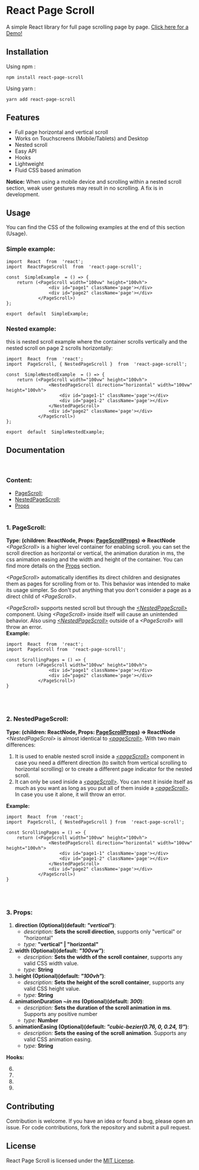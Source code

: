 # React Page Scroll

A simple React library for full page scrolling page by page.
[Click here for a Demo!](http://react-page-scroll-demo.s3-website-us-east-1.amazonaws.com/)

## Installation

Using npm :

    npm install react-page-scroll

Using yarn :

    yarn add react-page-scroll

## Features

- Full page horizontal and vertical scroll
- Works on Touchscreens (Mobile/Tablets) and Desktop
- Nested scroll
- Easy API
- Hooks
- Lightweight
- Fluid CSS based animation

**Notice:** When using a mobile device and scrolling within a nested scroll section, weak user gestures may result in no scrolling. A fix is in development.

## Usage

You can find the CSS of the following examples at the end of this section (Usage).

### Simple example:

    import  React  from  'react';
    import  ReactPageScroll  from  'react-page-scroll';

    const  SimpleExample  = () => {
        return (<PageScroll width="100vw" height="100vh">
    				<div id="page1" className='page'></div>
    				<div id="page2" className='page'></div>
    			</PageScroll>)
    };

    export  default  SimpleExample;

### Nested example:

this is nested scroll example where the container scrolls vertically and the nested scroll on page 2 scrolls horizontally:

    import  React  from  'react';
    import  PageScroll, { NestedPageScroll }  from  'react-page-scroll';

    const  SimpleNestedExample  = () => {
        return (<PageScroll width="100vw" height="100vh">
    				<NestedPageScroll direction="horizontal" width="100vw" height="100vh">
    					<div id="page1-1" className='page'></div>
    					<div id="page1-2" className='page'></div>
    				</NestedPageScroll>
    				<div id="page2" className='page'></div>
    			</PageScroll>)
    };

    export  default  SimpleNestedExample;

## Documentation

<br>

### Content:

- [PageScroll](#1-pagescroll);
- [NestedPageScroll](#2-pagescroll);
- [Props](#3-props)
  <br>
  <br>

### 1. PageScroll:

**Type: (children: ReactNode, Props: [PageScrollProps](#3-props)) => ReactNode**
<br>
_\<PageScroll>_ is a higher level container for enabling scroll. you can set the scroll direction as horizontal or vertical, the animation duration in ms, the css animation easing and the width and height of the container. You can find more details on the [Props](#3-props) section.

_\<PageScroll>_ automatically identifies its direct children and designates them as pages for scrolling from or to. This behavior was intended to make its usage simpler. So don't put anything that you don't consider a page as a direct child of _\<PageScroll>_.

_\<PageScroll>_ supports nested scroll but through the [_\<NestedPageScroll>_ ](#2-pagescroll)component. Using _\<PageScroll>_ inside itself will cause an unintended behavior. Also using [_\<NestedPageScroll>_](#2-pagescroll) outside of a _\<PageScroll>_ will throw an error.
<br>
**Example:**

    import  React  from  'react';
    import  PageScroll from  'react-page-scroll';

    const ScrollingPages = () => {
    	return (<PageScroll width="100vw" height="100vh">
    				<div id="page1" className='page'></div>
    				<div id="page2" className='page'></div>
    			</PageScroll>)
    }

<br><br>

### 2. NestedPageScroll:

**Type: (children: ReactNode, Props: [PageScrollProps](#3-props)) => ReactNode**
<br>
_\<NestedPageScrol>_ is almost identical to [_\<pageScroll>_](<(#1-pagescroll)>). With two main differences:

1.  It is used to enable nested scroll inside a [_\<pageScroll>_](<(#1-pagescroll)>) component in case you need a different direction (to switch from vertical scrolling to horizontal scrolling) or to create a different page indicator for the nested scroll.
2.  It can only be used inside a [_\<pageScroll>_](<(#1-pagescroll)>). You can nest it inside itself as much as you want as long as you put all of them inside a [_\<pageScroll>_](<(#1-pagescroll)>). In case you use it alone, it will throw an error.
    <br>

**Example:**

    import  React  from  'react';
    import  PageScroll, { NestedPageScroll } from  'react-page-scroll';

    const ScrollingPages = () => {
    	return (<PageScroll width="100vw" height="100vh">
    				<NestedPageScroll direction="horizontal" width="100vw" height="100vh">
    					<div id="page1-1" className='page'></div>
    					<div id="page1-2" className='page'></div>
    				</NestedPageScroll>
    				<div id="page2" className='page'></div>
    			</PageScroll>)
    }

<br><br>

### 3. Props:

1.  **direction (Optional)(default: _"vertical"_)**:
    - _description:_ **Sets the scroll direction**, supports only "vertical" or "horizontal"
    - _type:_ **"vertical" | "horizontal"**
2.  **width (Optional)(default: _"100vw"_)**:
    - _description:_ **Sets the width of the scroll container**, supports any valid CSS width value.
    - _type:_ **String**
3.  **height (Optional)(default: _"100vh"_)**:
    - _description:_ **Sets the height of the scroll container**, supports any valid CSS height value.
    - _type:_ **String**
4.  **animationDuration _~in ms_ (Optional)(default: _300_)**:
    - _description:_ **Sets the duration of the scroll animation in ms**. Supports any positive number
    - _type:_ **Number**
5.  **animationEasing (Optional)(default: _"cubic-bezier(0.76, 0, 0.24, 1)"_)**:
    - _description:_ **Sets the easing of the scroll animation**. Supports any valid CSS animation easing.
    - _type:_ **String**

**Hooks:**

6.
7.
8.
9.

## Contributing

Contribution is welcome. If you have an idea or found a bug, please open an issue. For code contributions, fork the repository and submit a pull request.

## License

React Page Scroll is licensed under the [MIT License](https://github.com/openai/react-page-scroll/blob/master/LICENSE).
